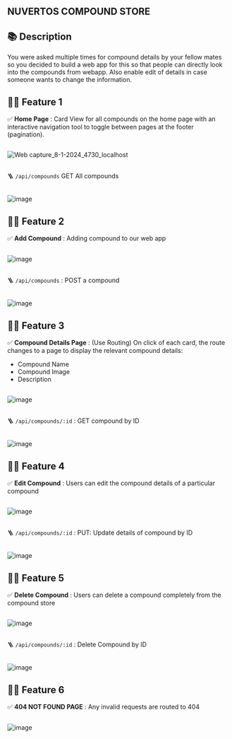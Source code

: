 ## NUVERTOS COMPOUND STORE
## 📚 Description
You were asked multiple times for compound details by your fellow mates so you decided to build a web app for this so that people can directly look into the compounds from webapp. 
Also enable edit of details in case someone wants to change the information.

## 👨‍💻 Feature 1
:white_check_mark: **Home Page** : Card View for all compounds on the home page with an interactive navigation tool to toggle between pages at the footer (pagination).
##
![Web capture_8-1-2024_4730_localhost](https://github.com/ggaryaman12/NuvertOS-Task/assets/83755815/4338e38a-5b38-4197-b5b9-e252f999a4bd)
##
🪜 `/api/compounds` GET All compounds
##
![image](https://github.com/ggaryaman12/NuvertOS-Task/assets/83755815/86b9b6f5-25c4-4293-8c4e-bff6368c6af8)

## 👨‍💻 Feature 2
:white_check_mark: **Add Compound** : Adding compound to our web app
##
![image](https://github.com/ggaryaman12/NuvertOS-Task/assets/83755815/b206fbc5-cc1c-4a22-9c3c-5b70291ce3f9)
##
🪜 `/api/compounds` : POST a compound
##
![image](https://github.com/ggaryaman12/NuvertOS-Task/assets/83755815/1171497c-53a7-42a0-89a9-5edf103e768f)

##
## 👨‍💻 Feature 3
:white_check_mark: **Compound Details Page** : (Use Routing) On click of each card,  the route changes to a page to display the relevant compound details:
 - Compound Name
 - Compound Image
 - Description
   ##
![image](https://github.com/ggaryaman12/NuvertOS-Task/assets/83755815/64e6276d-0409-4098-84e9-29be78c240b5)
##
🪜 `/api/compounds/:id` : GET compound by ID
##
![image](https://github.com/ggaryaman12/NuvertOS-Task/assets/83755815/1719f0f1-7e9f-40a8-b6ce-72824bf94301)


 ## 👨‍💻 Feature 4
:white_check_mark: **Edit Compound** : Users can edit the compound details of a particular compound
##
![image](https://github.com/ggaryaman12/NuvertOS-Task/assets/83755815/d31a4a1a-473f-4ad1-9f1d-9966130af6ff)
##

🪜 `/api/compounds/:id` : PUT: Update details of compound by ID
##
![image](https://github.com/ggaryaman12/NuvertOS-Task/assets/83755815/778aca61-f574-42d6-85bf-5391e8476c26)


## 👨‍💻 Feature 5
:white_check_mark: **Delete Compound** : Users can delete a compound completely from the compound store
##
![image](https://github.com/ggaryaman12/NuvertOS-Task/assets/83755815/2a5d3d72-a5ee-443a-9c54-14901a683659)
##

🪜 `/api/compounds/:id` : Delete Compound by ID
##
![image](https://github.com/ggaryaman12/NuvertOS-Task/assets/83755815/9b30cf20-f149-4671-8eca-7a8ff96f7f13)


## 👨‍💻 Feature 6
:white_check_mark: **404 NOT FOUND PAGE** : Any invalid requests are routed to 404
##
![image](https://github.com/ggaryaman12/NuvertOS-Task/assets/83755815/bc0d50a6-9757-437b-b79d-4341a3b98805)
